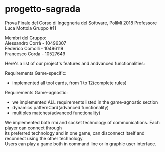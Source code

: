 # progetto-sagrada  

Prova Finale del Corso di Ingegneria del Software, PoliMi 2018
Professore Luca Mottola
Gruppo #11

Membri del Gruppo:  
Alessandro Corrà - 10496307  
Federico Comolli - 10496119    
Francesco Corda - 10527649


Here's a list of our project's features and andvanced functionalities:

Requirements Game-specific:  
* implemented all tool cards, from 1 to 12(complete rules)  

Requirements Game-agnostic:  
* we implemented ALL requirements listed in the game-agnostic section  
* dynamics patternCard(advanced functionality)  
* multiples matches(advanced functionality)  

We implemented both rmi and socket technology of communications. Each player can connect through  
its preferred technology and in one game, can disconnect itself and reconnect using the other technology.  
Users can play a game both in command line or in graphic user interface.
